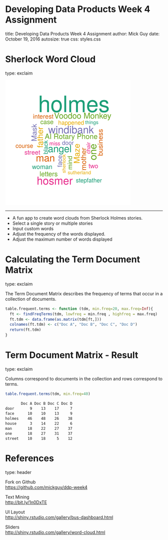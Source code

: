 




Developing Data Products Week 4 Assignment
========================================================
title: Developing Data Products Week 4 Assignment
author: Mick Guy
date: October 19, 2016
autosize: true
css: styles.css

Sherlock Word Cloud
========================================================
type: exclaim


  ![wordcloud based on a Sherlock Holmes story](wordcloud_m.png)
  
  ***
  
  - A fun app to create word clouds from Sherlock Holmes stories.
  - Select a single story or multiple stories
  - Input custom words
  - Adjust the frequency of the words displayed.
  - Adjust the maximum number of words displayed 

Calculating the Term Document Matrix
========================================================
type: exclaim

The Term Document Matrix describes the frequency of terms that occur in a collection of documents. 

```r
table.frequent.terms <- function (tdm, min.freq=20, max.freq=Inf){
  ft <- findFreqTerms(tdm, lowfreq = min.freq , highfreq = max.freq)
  ft.tdm <- data.frame(as.matrix(tdm[ft,]))
  colnames(ft.tdm) <- c("Doc A", "Doc B", "Doc C", "Doc D")
  return(ft.tdm)
}
```


Term Document Matrix - Result
========================================================
type: exclaim

Columns correspond to documents in the collection and rows correspond to terms.

```r
table.frequent.terms(tdm, min.freq=40)
```

```
       Doc A Doc B Doc C Doc D
door       9    13    17     7
face      10    10    13     9
holmes    46    48    26    38
house      3    14    22     6
man       18    22    27    37
one       18    27    31    37
street    10    18     5    12
```

References 
========================================================
type: header

  Fork on Github    
  https://github.com/mickguy/ddp-week4   
  
  Text Mining   
    http://bit.ly/1n0DxTE 
       
  UI Layout    
    http://shiny.rstudio.com/gallery/bus-dashboard.html   
     
  Sliders   
    http://shiny.rstudio.com/gallery/word-cloud.html   
     
    

